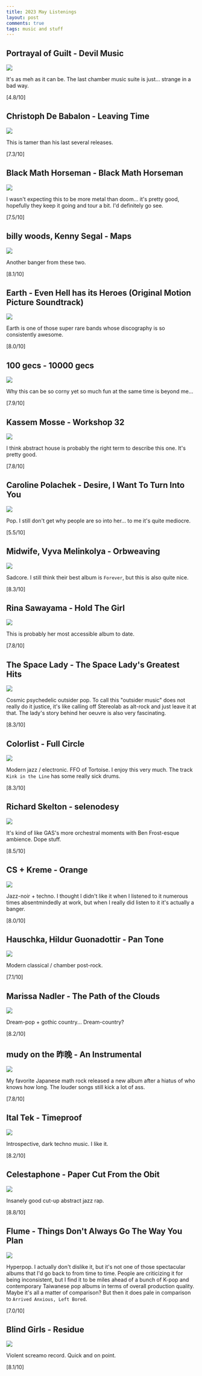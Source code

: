 ```yaml
---
title: 2023 May Listenings
layout: post
comments: true
tags: music and stuff
---
```


## Portrayal of Guilt - Devil Music

  ![](https://f4.bcbits.com/img/a3830043412_16.jpg)

  It's as meh as it can be. The last chamber music suite is just... strange in a bad way.

  [4.8/10]

## Christoph De Babalon - Leaving Time

  ![](https://f4.bcbits.com/img/a2247282394_16.jpg)

  This is tamer than his last several releases.

  [7.3/10]

## Black Math Horseman - Black Math Horseman

  ![](https://f4.bcbits.com/img/a0222242523_10.jpg)

  I wasn't expecting this to be more metal than doom... it's pretty good, hopefully they keep it going and tour a bit. I'd definitely go see.

  [7.5/10]

## billy woods, Kenny Segal - Maps

  ![](https://f4.bcbits.com/img/a2712863742_16.jpg)

  Another banger from these two.

  [8.1/10]

## Earth - Even Hell has its Heroes (Original Motion Picture Soundtrack)

  ![](https://f4.bcbits.com/img/a2967642796_10.jpg)

  Earth is one of those super rare bands whose discography is so consistently awesome.

  [8.0/10]

## 100 gecs - 10000 gecs

  ![](https://i.scdn.co/image/ab67616d0000b27323c7a7224c1378fc3e6427cb)

  Why this can be so corny yet so much fun at the same time is beyond me...

  [7.9/10]

## Kassem Mosse - Workshop 32

  ![](https://f4.bcbits.com/img/a2290018590_16.jpg)

  I think abstract house is probably the right term to describe this one. It's pretty good.

  [7.8/10]

## Caroline Polachek - Desire, I Want To Turn Into You

  ![](https://i.kfs.io/album/global/224875706,1v1/fit/500x500.jpg)

  Pop. I still don't get why people are so into her... to me it's quite mediocre.

  [5.5/10]

## Midwife, Vyva Melinkolya - Orbweaving

  ![](https://f4.bcbits.com/img/a1381864395_16.jpg)

  Sadcore. I still think their best album is `Forever`, but this is also quite nice.

  [8.3/10]

## Rina Sawayama - Hold The Girl

  ![](https://i.scdn.co/image/ab67616d0000b273104771507d9c63da11abb6dc)

  This is probably her most accessible album to date.

  [7.8/10]

## The Space Lady - The Space Lady's Greatest Hits

  ![](https://f4.bcbits.com/img/a1237549209_10.jpg)

  Cosmic psychedelic outsider pop. To call this "outsider music" does not really do it justice, it's like calling off Stereolab as alt-rock and just leave it at that. The lady's story behind her oeuvre is also very fascinating.

  [8.3/10]

## Colorlist - Full Circle

  ![](https://f4.bcbits.com/img/a0970750950_16.jpg)

  Modern jazz / electronic. FFO of Tortoise. I enjoy this very much. The track `Kink in the Line` has some really sick drums.

  [8.3/10]

## Richard Skelton - selenodesy

  ![](https://f4.bcbits.com/img/a2597056397_16.jpg)

  It's kind of like GAS's more orchestral moments with Ben Frost-esque ambience. Dope stuff.

  [8.5/10]

## CS + Kreme - Orange

  ![](https://f4.bcbits.com/img/a0373672906_16.jpg)

  Jazz-noir + techno. I thought I didn't like it when I listened to it numerous times absentmindedly at work, but when I really did listen to it it's actually a banger.

  [8.0/10]

## Hauschka, Hildur Guonadottir - Pan Tone

  ![](https://f4.bcbits.com/img/a0018996632_16.jpg)

  Modern classical / chamber post-rock.

  [7.1/10]

## Marissa Nadler - The Path of the Clouds

  ![](https://f4.bcbits.com/img/a3156985101_16.jpg)

  Dream-pop + gothic country... Dream-country?

  [8.2/10]

## mudy on the 昨晚 - An Instrumental

  ![](https://f4.bcbits.com/img/a4266911963_16.jpg)

  My favorite Japanese math rock released a new album after a hiatus of who knows how long. The louder songs still kick a lot of ass.

  [7.8/10]

## Ital Tek - Timeproof

  ![](https://f4.bcbits.com/img/a0286948287_16.jpg)

  Introspective, dark techno music. I like it.

  [8.2/10]

## Celestaphone - Paper Cut From the Obit

  ![](https://f4.bcbits.com/img/a0345290599_16.jpg)

  Insanely good cut-up abstract jazz rap.

  [8.8/10]

## Flume - Things Don't Always Go The Way You Plan

  ![](https://f4.bcbits.com/img/a0795925567_16.jpg)

  Hyperpop. I actually don't dislike it, but it's not one of those spectacular albums that I'd go back to from time to time. People are criticizing it for being inconsistent, but I find it to be miles ahead of a bunch of K-pop and contemporary Taiwanese pop albums in terms of overall production quality. Maybe it's all a matter of comparison? But then it does pale in comparison to `Arrived Anxious, Left Bored`.

  [7.0/10]

## Blind Girls - Residue

  ![](https://f4.bcbits.com/img/a2212622391_16.jpg)

  Violent screamo record. Quick and on point.

  [8.1/10]
